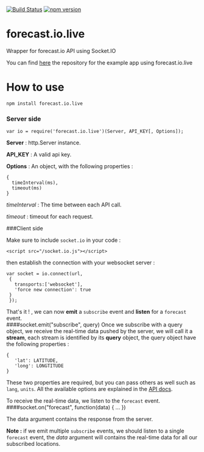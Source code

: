 [![Build Status](https://travis-ci.org/hamzaOp/forecast.io.live.svg?branch=master)](https://travis-ci.org/hamzaOp/forecast.io.live)
[![npm version](https://badge.fury.io/js/forecast.io.live.svg)](https://badge.fury.io/js/forecast.io.live)

# forecast.io.live
Wrapper for forecast.io API using Socket.IO

You can find [here](https://github.com/hamzaOp/Example-app) the repository for the example app using forecast.io.live

# How to use
    npm install forecast.io.live
    
### Server side

    var io = require('forecast.io.live')(Server, API_KEY[, Options]);

**Server** : http.Server instance. 

**API_KEY** : A valid api key. 

**Options** : An object, with the following properties :

    {
      timeInterval(ms),
      timeout(ms)
    }
    
<i>timeInterval</i> : The time between each API call.

<i>timeout</i> : timeout for each request.

###Client side

Make sure to include `socket.io` in your code :

    <script src="/socket.io.js"></script>
  
 then establish the connection with your websocket server :

    var socket = io.connect(url,
     { 
       transports:['websocket'],
       'force new connection': true
     }
     });

That's it ! , we can now **emit** a `subscribe`  event and **listen** for a `forecast` event.  
####socket.emit("subscribe", query)
Once we subscribe with a query object, we receive the real-time data pushed by the server, we will call it a **stream**, each stream is identified by its **query** object, the query object have the following properties : 

    {
       'lat': LATITUDE,
       'long': LONGTITUDE
    }

These two properties are required, but you can pass others as well such as 
`lang`, `units`. All the available options are explained in the [API docs](https://developer.forecast.io/docs/v2#options).

To receive the real-time data, we listen to the `forecast` event.
####socket.on("forecast", function(data) { ... })

The data argument contains the response from the server.

**Note :** if we emit multiple `subscribe` events, we should listen to a single `forecast` event, the *data* argument will contains the real-time data for all our subscribed locations.


  



  


